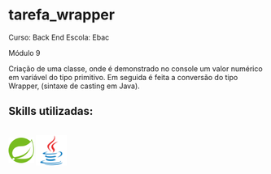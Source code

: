 # tarefa_wrapper

Curso: Back End
Escola: Ebac

Módulo 9

Criação de uma classe, onde é demonstrado no console um valor numérico em variável do tipo primitivo. Em seguida é feita a conversão do tipo Wrapper, (sintaxe de casting em Java).

## Skills utilizadas:
<div style="display: inline_block"><br>
   <img align="center" alt="Spring" height="50" width="50" src="https://raw.githubusercontent.com/devicons/devicon/master/icons/spring/spring-original.svg">
  <img align="center" alt="Spring" height="60" width="60" src="https://raw.githubusercontent.com/devicons/devicon/master/icons/java/java-original.svg">
